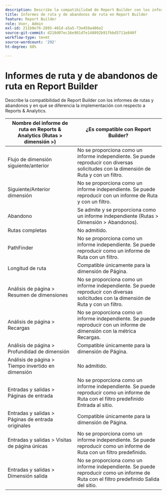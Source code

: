 ```yaml
---
description: Describe la compatibilidad de Report Builder con los informes de rutas y abandonos y en qué se diferencia la implementación con respecto a Reports & Analytics.
title: Informes de ruta y de abandonos de ruta en Report Builder
feature: Report Builder
role: User, Admin
exl-id: 211b0e76-2895-401d-a5a5-73e459a486e2
source-git-commit: d218d07ec16e981d7e148092b91fbbd5711e840f
workflow-type: tm+mt
source-wordcount: '292'
ht-degree: 88%

---
```


# Informes de ruta y de abandonos de ruta en Report Builder

Describe la compatibilidad de Report Builder con los informes de rutas y abandonos y en qué se diferencia la implementación con respecto a Reports &amp; Analytics.

| Nombre del informe de ruta en Reports &amp; Analytics (Rutas > dimensión >) | ¿Es compatible con Report Builder? |
|--- |--- |
| Flujo de dimensión siguiente/anterior | No se proporciona como un informe independiente. Se puede reproducir con diversas solicitudes con la dimensión de Ruta y con un filtro. |
| Siguiente/Anterior  dimensión | No se proporciona como un informe independiente. Se puede reproducir con un informe de Ruta y con un filtro. |
| Abandono | Se admite y se proporciona como un informe independiente (Rutas > Dimensión > Abandonos). |
| Rutas completas | No admitido. |
| PathFinder | No se proporciona como un informe independiente. Se puede reproducir como un informe de Ruta con un filtro. |
| Longitud de ruta | Compatible únicamente para la dimensión de Página. |
| Análisis de página > Resumen de dimensiones | No se proporciona como un informe independiente. Se puede reproducir con diversas solicitudes con la dimensión de Ruta y con un filtro. |
| Análisis de página > Recargas | No se proporciona como un informe independiente. Se puede reproducir con un informe de dimensión con la métrica Recargas. |
| Análisis de página > Profundidad de dimensión | Compatible únicamente para la dimensión de Página. |
| Análisis de página > Tiempo invertido en dimensión | No admitido. |
| Entradas y salidas > Páginas de entrada | No se proporciona como un informe independiente. Se puede reproducir como un informe de Ruta con el filtro predefinido Entrada al sitio. |
| Entradas y salidas > Páginas de entrada originales | Compatible únicamente para la dimensión de Página. |
| Entradas y salidas > Visitas de página únicas | No se proporciona como un informe independiente. Se puede reproducir como un informe de Ruta con un filtro predefinido. |
| Entradas y salidas > Dimensión salida | No se proporciona como un informe independiente. Se puede reproducir como un informe de Ruta con el filtro predefinido Salida del sitio. |
